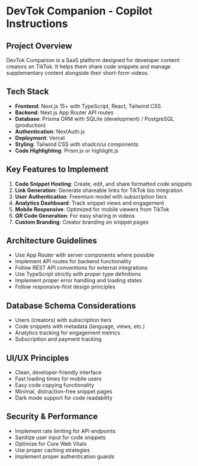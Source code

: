 # DevTok Companion - Copilot Instructions

<!-- Use this file to provide workspace-specific custom instructions to Copilot. For more details, visit https://code.visualstudio.com/docs/copilot/copilot-customization#_use-a-githubcopilotinstructionsmd-file -->

## Project Overview

DevTok Companion is a SaaS platform designed for developer content creators on TikTok. It helps them share code snippets and manage supplementary content alongside their short-form videos.

## Tech Stack

- **Frontend**: Next.js 15+ with TypeScript, React, Tailwind CSS
- **Backend**: Next.js App Router API routes
- **Database**: Prisma ORM with SQLite (development) / PostgreSQL (production)
- **Authentication**: NextAuth.js
- **Deployment**: Vercel
- **Styling**: Tailwind CSS with shadcn/ui components
- **Code Highlighting**: Prism.js or highlight.js

## Key Features to Implement

1. **Code Snippet Hosting**: Create, edit, and share formatted code snippets
2. **Link Generation**: Generate shareable links for TikTok bio integration
3. **User Authentication**: Freemium model with subscription tiers
4. **Analytics Dashboard**: Track snippet views and engagement
5. **Mobile Responsive**: Optimized for mobile viewers from TikTok
6. **QR Code Generation**: For easy sharing in videos
7. **Custom Branding**: Creator branding on snippet pages

## Architecture Guidelines

- Use App Router with server components where possible
- Implement API routes for backend functionality
- Follow REST API conventions for external integrations
- Use TypeScript strictly with proper type definitions
- Implement proper error handling and loading states
- Follow responsive-first design principles

## Database Schema Considerations

- Users (creators) with subscription tiers
- Code snippets with metadata (language, views, etc.)
- Analytics tracking for engagement metrics
- Subscription and payment tracking

## UI/UX Principles

- Clean, developer-friendly interface
- Fast loading times for mobile users
- Easy code copying functionality
- Minimal, distraction-free snippet pages
- Dark mode support for code readability

## Security & Performance

- Implement rate limiting for API endpoints
- Sanitize user input for code snippets
- Optimize for Core Web Vitals
- Use proper caching strategies
- Implement proper authentication guards
